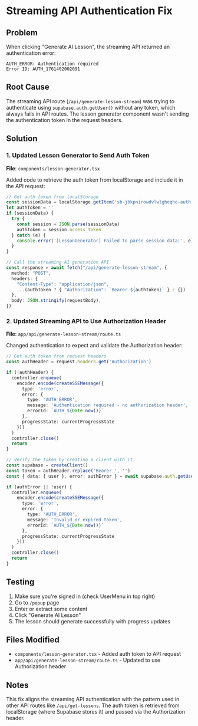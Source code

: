 # Streaming API Authentication Fix

## Problem
When clicking "Generate AI Lesson", the streaming API returned an authentication error:
```
AUTH_ERROR: Authentication required
Error ID: AUTH_1761402002091
```

## Root Cause
The streaming API route (`/api/generate-lesson-stream`) was trying to authenticate using `supabase.auth.getUser()` without any token, which always fails in API routes. The lesson generator component wasn't sending the authentication token in the request headers.

## Solution

### 1. Updated Lesson Generator to Send Auth Token
**File**: `components/lesson-generator.tsx`

Added code to retrieve the auth token from localStorage and include it in the API request:

```typescript
// Get auth token from localStorage
const sessionData = localStorage.getItem('sb-jbkpnirowdvlwlgheqho-auth-token')
let authToken = ''
if (sessionData) {
  try {
    const session = JSON.parse(sessionData)
    authToken = session.access_token
  } catch (e) {
    console.error('[LessonGenerator] Failed to parse session data:', e)
  }
}

// Call the streaming AI generation API
const response = await fetch("/api/generate-lesson-stream", {
  method: "POST",
  headers: {
    "Content-Type": "application/json",
    ...(authToken ? { "Authorization": `Bearer ${authToken}` } : {})
  },
  body: JSON.stringify(requestBody),
})
```

### 2. Updated Streaming API to Use Authorization Header
**File**: `app/api/generate-lesson-stream/route.ts`

Changed authentication to expect and validate the Authorization header:

```typescript
// Get auth token from request headers
const authHeader = request.headers.get('Authorization')

if (!authHeader) {
  controller.enqueue(
    encoder.encode(createSSEMessage({
      type: 'error',
      error: {
        type: 'AUTH_ERROR',
        message: 'Authentication required - no authorization header',
        errorId: `AUTH_${Date.now()}`
      },
      progressState: currentProgressState
    }))
  )
  controller.close()
  return
}

// Verify the token by creating a client with it
const supabase = createClient()
const token = authHeader.replace('Bearer ', '')
const { data: { user }, error: authError } = await supabase.auth.getUser(token)

if (authError || !user) {
  controller.enqueue(
    encoder.encode(createSSEMessage({
      type: 'error',
      error: {
        type: 'AUTH_ERROR',
        message: 'Invalid or expired token',
        errorId: `AUTH_${Date.now()}`
      },
      progressState: currentProgressState
    }))
  )
  controller.close()
  return
}
```

## Testing

1. Make sure you're signed in (check UserMenu in top right)
2. Go to `/popup` page
3. Enter or extract some content
4. Click "Generate AI Lesson"
5. The lesson should generate successfully with progress updates

## Files Modified

- `components/lesson-generator.tsx` - Added auth token to API request
- `app/api/generate-lesson-stream/route.ts` - Updated to use Authorization header

## Notes

This fix aligns the streaming API authentication with the pattern used in other API routes like `/api/get-lessons`. The auth token is retrieved from localStorage (where Supabase stores it) and passed via the Authorization header.
